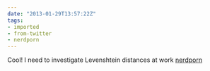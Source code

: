 ```yaml
---
date: "2013-01-29T13:57:22Z"
tags:
- imported
- from-twitter
- nerdporn
---
```

Cool\! I need to investigate Levenshtein distances at work [nerdporn](/tags/nerdporn)
